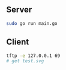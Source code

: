 ## Server
```bash
sudo go run main.go
```

## Client
```bash
tftp -e 127.0.0.1 69
# get test.svg
```